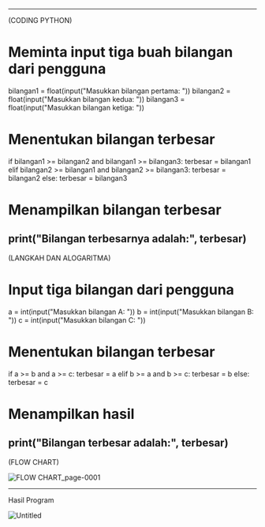 -----------------------------
(CODING PYTHON)

# Meminta input tiga buah bilangan dari pengguna
bilangan1 = float(input("Masukkan bilangan pertama: "))
bilangan2 = float(input("Masukkan bilangan kedua: "))
bilangan3 = float(input("Masukkan bilangan ketiga: "))

# Menentukan bilangan terbesar
if bilangan1 >= bilangan2 and bilangan1 >= bilangan3:
    terbesar = bilangan1
elif bilangan2 >= bilangan1 and bilangan2 >= bilangan3:
    terbesar = bilangan2
else:
    terbesar = bilangan3

# Menampilkan bilangan terbesar
print("Bilangan terbesarnya adalah:", terbesar)
-----------------------------------------------------------------------------------

(LANGKAH DAN ALOGARITMA)
# Input tiga bilangan dari pengguna
a = int(input("Masukkan bilangan A: "))
b = int(input("Masukkan bilangan B: "))
c = int(input("Masukkan bilangan C: "))

# Menentukan bilangan terbesar
if a >= b and a >= c:
    terbesar = a
elif b >= a and b >= c:
    terbesar = b
else:
    terbesar = c

# Menampilkan hasil
print("Bilangan terbesar adalah:", terbesar)
-------------------------------------------------------------------------------------

(FLOW CHART)

   


    
    
 ![FLOW CHART_page-0001](https://github.com/user-attachments/assets/bddb7995-63cf-4101-914f-6e3958ed5d80)

    





----------------------------------------------------------------------------------------------------
Hasil Program






![Untitled](https://github.com/user-attachments/assets/23ddb68d-a6a6-432e-962d-1005acf39f2a)

